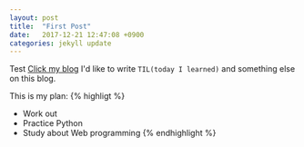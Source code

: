 ```yaml
---
layout: post
title:  "First Post"
date:   2017-12-21 12:47:08 +0900
categories: jekyll update
---
```

Test
[Click my blog][blog]
I'd like to write `TIL(today I learned)` and something else on this blog.


This is my plan:
{% highligt %}
- Work out
- Practice Python
- Study about Web programming
{% endhighlight %}

[blog]: http://chrisaor.github.io/